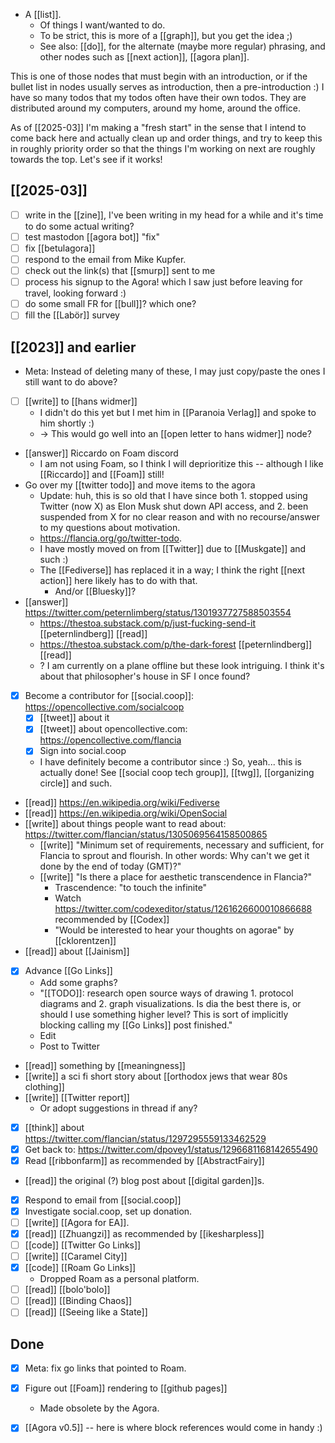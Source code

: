 - A [[list]].
  - Of things I want/wanted to do.
  - To be strict, this is more of a [[graph]], but you get the idea ;)
  - See also: [[do]], for the alternate (maybe more regular) phrasing, and other nodes such as [[next action]], [[agora plan]].

This is one of those nodes that must begin with an introduction, or if the bullet list in nodes usually serves as introduction, then a pre-introduction :)
I have so many todos that my todos often have their own todos. They are distributed around my computers, around my home, around the office.

As of [[2025-03]] I'm making a "fresh start" in the sense that I intend to come back here and actually clean up and order things, and try to keep this in roughly priority order so that the things I'm working on next are roughly towards the top. Let's see if it works!

## [[2025-03]]

- [ ] write in the [[zine]], I've been writing in my head for a while and it's time to do some actual writing?
- [ ] test mastodon [[agora bot]] "fix"
- [ ] fix [[betulagora]]
- [ ] respond to the email from Mike Kupfer.
- [ ] check out the link(s) that [[smurp]] sent to me
- [ ] process his signup to the Agora! which I saw just before leaving for travel, looking forward :)
- [ ] do some small FR for [[bull]]? which one?
- [ ] fill the [[Labör]] survey

## [[2023]] and earlier

- Meta: Instead of deleting many of these, I may just copy/paste the ones I still want to do above?
- [ ] [[write]] to [[hans widmer]]
  - I didn't do this yet but I met him in [[Paranoia Verlag]] and spoke to him shortly :)
  - -> This would go well into an [[open letter to hans widmer]] node?
- [[answer]] Riccardo on Foam discord
  - I am not using Foam, so I think I will deprioritize this -- although I like [[Riccardo]] and [[Foam]] still!
- Go over my [[twitter todo]] and move items to the agora
  - Update: huh, this is so old that I have since both 1. stopped using Twitter (now X) as Elon Musk shut down API access, and 2. been suspended from X for no clear reason and with no recourse/answer to my questions about motivation.
  - https://flancia.org/go/twitter-todo.
  - I have mostly moved on from [[Twitter]] due to [[Muskgate]] and such :)
  - The [[Fediverse]] has replaced it in a way; I think the right [[next action]] here likely has to do with that.
    - And/or [[Bluesky]]?
- [[answer]] https://twitter.com/peternlimberg/status/1301937727588503554
  - https://thestoa.substack.com/p/just-fucking-send-it [[peternlindberg]] [[read]]
  - https://thestoa.substack.com/p/the-dark-forest [[peternlindberg]] [[read]]
  - ? I am currently on a plane offline but these look intriguing. I think it's about that philosopher's house in SF I once found?
- [x] Become a contributor for [[social.coop]]: https://opencollective.com/socialcoop
  - [x] [[tweet]] about it
  - [x] [[tweet]] about opencollective.com: https://opencollective.com/flancia
  - [x] Sign into social.coop
  - I have definitely become a contributor since :) So, yeah... this is actually done! See [[social coop tech group]], [[twg]], [[organizing circle]] and such.
- [[read]] https://en.wikipedia.org/wiki/Fediverse
- [[read]] https://en.wikipedia.org/wiki/OpenSocial
- [[write]] about things people want to read about: https://twitter.com/flancian/status/1305069564158500865
  - [[write]] "Minimum set of requirements, necessary and sufficient, for Flancia to sprout and flourish. In other words: Why can't we get it done by the end of today (GMT)?"
  - [[write]] "Is there a place for aesthetic transcendence in Flancia?"
    - Trascendence: "to touch the infinite" 
    - Watch https://twitter.com/codexeditor/status/1261626600010866688 recommended by [[Codex]]
    - "Would be interested to hear your thoughts on agorae" by [[cklorentzen]]
- [[read]] about [[Jainism]]
- [x] Advance [[Go Links]]
    - Add some graphs?
    - "[[TODO]]: research open source ways of drawing 1. protocol diagrams and 2. graph visualizations. Is dia the best there is, or should I use something higher level? This is sort of implicitly blocking calling my [[Go Links]] post finished."
    - Edit
    - Post to Twitter
- [[read]] something by [[meaningness]]
- [[write]] a sci fi short story about [[orthodox jews that wear 80s clothing]]
- [[write]] [[Twitter report]]
  - Or adopt suggestions in thread if any?
- [x] [[think]] about https://twitter.com/flancian/status/1297295559133462529
- [x] Get back to: https://twitter.com/dpovey1/status/1296681168142655490
- [x] Read [[ribbonfarm]] as recommended by [[AbstractFairy]]
- [[read]] the original (?) blog post about [[digital garden]]s.
- [x] Respond to email from [[social.coop]]
- [x] Investigate social.coop, set up donation.
- [ ] [[write]] [[Agora for EA]].
- [x] [[read]] [[Zhuangzi]] as recommended by [[ikesharpless]]
- [ ] [[code]] [[Twitter Go Links]]
- [ ] [[write]] [[Caramel City]]
- [x] [[code]] [[Roam Go Links]]
  - Dropped Roam as a personal platform.
- [ ] [[read]] [[bolo'bolo]]
- [ ] [[read]] [[Binding Chaos]]
- [ ] [[read]] [[Seeing like a State]]

## Done
- [x] Meta: fix go links that pointed to Roam. 
- [x] Figure out [[Foam]] rendering to [[github pages]]
  - Made obsolete by the Agora.
- [x] [[Agora v0.5]] -- here is where block references would come in handy :)

